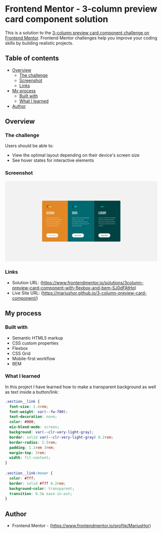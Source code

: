 # Frontend Mentor - 3-column preview card component solution

This is a solution to the [3-column preview card component challenge on Frontend Mentor](https://www.frontendmentor.io/challenges/3column-preview-card-component-pH92eAR2-). Frontend Mentor challenges help you improve your coding skills by building realistic projects. 

## Table of contents

- [Overview](#overview)
  - [The challenge](#the-challenge)
  - [Screenshot](#screenshot)
  - [Links](#links)
- [My process](#my-process)
  - [Built with](#built-with)
  - [What I learned](#what-i-learned)
- [Author](#author)

## Overview

### The challenge

Users should be able to:

- View the optimal layout depending on their device's screen size
- See hover states for interactive elements

### Screenshot

![](./images/Screenshot%202022-04-30%20at%2000-22-38%20Frontend%20Mentor%203-column%20preview%20card%20component.png)

### Links

- Solution URL: (https://www.frontendmentor.io/solutions/3column-preview-card-component-with-flexbox-and-bem-SJ0dFAtHq)
- Live Site URL: (https://mariushor.github.io/3-column-preview-card-component/)

## My process

### Built with

- Semantic HTML5 markup
- CSS custom properties
- Flexbox
- CSS Grid
- Mobile-first workflow
- BEM

### What I learned

In this project I have learned how to make a transparent background as well as text inside a button/link:

```css
.section__link {
  font-size: 1.4rem;
  font-weight: var(--fw-700);
  text-decoration: none;
  color: #000;
  mix-blend-mode: screen;
  background: var(--clr-very-light-gray);
  border: solid var(--clr-very-light-gray) 0.2rem;
  border-radius: 2.5rem;
  padding: 1.1rem 3rem;
  margin-top: 3rem;
  width: fit-content;
}

.section__link:hover {
  color: #fff;
  border: solid #fff 0.2rem;
  background-color: transparent;
  transition: 0.3s ease-in-out;
}
```
## Author

- Frontend Mentor - (https://www.frontendmentor.io/profile/MariusHor)